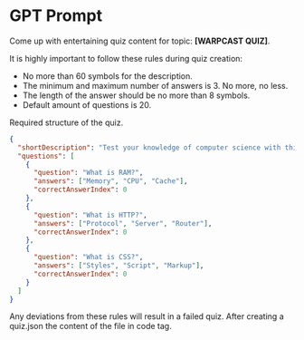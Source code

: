 # GPT Prompt

Come up with entertaining quiz content for topic: **[WARPCAST QUIZ]**.

It is highly important to follow these rules during quiz creation:
- No more than 60 symbols for the description.
- The minimum and maximum number of answers is 3. No more, no less.
- The length of the answer should be no more than 8 symbols.
- Default amount of questions is 20.

Required structure of the quiz.

```json
{
  "shortDescription": "Test your knowledge of computer science with this quiz.",
  "questions": [
    {
      "question": "What is RAM?",
      "answers": ["Memory", "CPU", "Cache"],
      "correctAnswerIndex": 0
    },
    {
      "question": "What is HTTP?",
      "answers": ["Protocol", "Server", "Router"],
      "correctAnswerIndex": 0
    },
    {
      "question": "What is CSS?",
      "answers": ["Styles", "Script", "Markup"],
      "correctAnswerIndex": 0
    }
  ]
}

```

Any deviations from these rules will result in a failed quiz.
After creating a quiz.json the content of the file in code tag.
